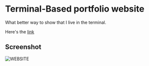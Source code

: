 # Terminal-Based portfolio website
What better way to show that I live in the terminal.

Here's the [link](https://www.runat.xyz)

## Screenshot
![WEBSITE](https://i.postimg.cc/T3d2XGGW/25-08-03-22-02-26.png)
